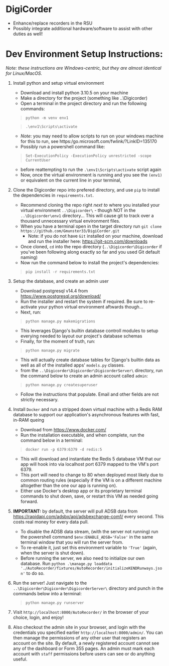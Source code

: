 # DigiCorder
- Enhance/replace recorders in the RSU
- Possibly integrate additional hardware/software to assist with other duties as well!

# Dev Environment Setup Instructions:
*Note: these instructions are Windows-centric, but they are almost identical for Linux/MacOS.*

1. Install python and setup virtual environment
   - Download and install python 3.10.5 on your machine
   - Make a directory for the project (something like ..\Digicorder\)
   - Open a terminal in the project directory and run the following commands:
   > `python -m venv env1`

   > `.\env1\Scripts\activate` 
   - *Note*: you may need to allow scripts to run on your windows machine for this to run, see https:/go.microsoft.com/fwlink/?LinkID=135170
   - Possibly run a powershell command like:
   > `Set-ExecutionPolicy -ExecutionPolicy unrestricted -scope CurrentUser`
   - before reattempting to run the `.\env1\Scripts\activate` script again
   - Now, once the virtual environment is running and you see the `(env1)` or equivalent on the current line in your terminal,  

2. Clone the Digicorder repo into prefered directory, and use `pip` to install the dependencies in `requirements.txt`. 
   - Recommend cloning the repo right *next to* where you installed your virtual environment `..\Digicorder\` - though NOT in the `..\Digicorder\env1` directory... This will cause git to track over a thousand unnecessary virtual environment files.
   - When you have a terminal open in the target directory run `git clone https://github.com/Gmunster33/DigiCorder.git`
     - Note: if you do not have `Git` installed on your machine, download and run the installer here: https://git-scm.com/downloads
   - Once cloned, `cd` into the repo directory (`..\Digicorder\Digicorder` if you've been following along exactly so far and you used Git default naming)
   - Now run the command below to install the project's dependencies:
   > `pip install -r requirements.txt`

3. Setup the database, and create an admin user
   - Download postgresql v14.4 from https://www.postgresql.org/download/
   - Run the installer and restart the system if required. Be sure to re-activate your python virtual environment aftwards though...
   - Next, run:
   > `python manage.py makemigrations`
   - This leverages Django's builtin database controll modules to setup everying needed to layout our project's database schemas
   - Finally, for the moment of truth, run:
   > `python manage.py migrate`
   - This will actually create database tables for Django's builtin data as well as all of the installed apps' `models.py` classes.
   - from the `..\Digicorder\Digicorder\DigicorderServer\` directory, run the command below to create an admin account called `admin`:
   > `python manage.py createsuperuser`
   - Follow the instructions that populate. Email and other fields are not strictly necessary.

4. Install `Docker` and run a stripped down virtual machine with a Redis RAM database to support our application's asynchronous features with fast, in-RAM queing
   - Download from https://www.docker.com/
   - Run the installation executable, and when complete, run the command below in a terminal: 
   > `docker run -p 6379:6379 -d redis:5`
   - This will download and instantiate the Redis 5 database VM that our app will hook into via localhost port 6379 mapped to the VM's port 6379.
   - This port will need to change to 80 when deployed most likely due to common routing rules (especially if the VM is on a different machine altogether than the one our app is running on).
   - Either use Docker's desktop app or its proprietary terminal commands to shut down, save, or restart this VM as needed going forward.

5. **IMPORTANT:** by default, the server will pull ADSB data from https://rapidapi.com/adsbx/api/adsbexchange-com1/ every second. This costs real money for every data pull.
   - To disable the ADSB data stream, (with the server not running) run the powershell command `$env:ENABLE_ADSB='False'` in the same terminal window that you will run the server from.
   - To re-enable it, just set this environment variable to `'True'` (again, when the server is shut down).
   - Before running the server, we also need to initialize our own database. Run `python .\manage.py loaddata './AutoRecorder/fixtures/AutoRecorder/initializeKENDRunways.json'` to do so.

6. Run the server! Just navigate to the `..\Digicorder\Digicorder\DigicorderServer\` directory and punch in the commands below into a terminal: 
	> `python manage.py runserver`
   
7. Visit `http://localhost:8000/AutoRecorder/` in the browser of your choice, login, and enjoy!
8. Also checkout the admin site in your browser, and login with the credentials you specified earlier `http://localhost:8000/admin/`. You can then manage the permissions of any other user that registers an account on the site. By default, a newly registered account cannot see any of the dashboard or Form 355 pages. An admin must mark each account with `staff` permissions before users can see or do anything useful.
